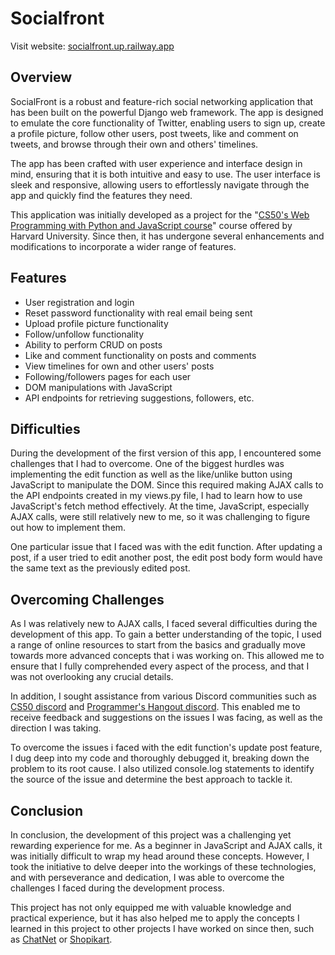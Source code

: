# Socialfront

Visit website: [socialfront.up.railway.app](https://socialfront.up.railway.app/)

## Overview

SocialFront is a robust and feature-rich social networking application that has been built on the powerful Django web framework. The app is designed to emulate the core functionality of Twitter, enabling users to sign up, create a profile picture, follow other users, post tweets, like and comment on tweets, and browse through their own and others' timelines.

The app has been crafted with user experience and interface design in mind, ensuring that it is both intuitive and easy to use. The user interface is sleek and responsive, allowing users to effortlessly navigate through the app and quickly find the features they need.

This application was initially developed as a project for the "[CS50's Web Programming with Python and JavaScript course](https://cs50.harvard.edu/web/2020/)" course offered by Harvard University. Since then, it has undergone several enhancements and modifications to incorporate a wider range of features.

## Features

- User registration and login
- Reset password functionality with real email being sent
- Upload profile picture functionality
- Follow/unfollow functionality
- Ability to perform CRUD on posts
- Like and comment functionality on posts and comments
- View timelines for own and other users' posts
- Following/followers pages for each user
- DOM manipulations with JavaScript
- API endpoints for retrieving suggestions, followers, etc.

## Difficulties

During the development of the first version of this app, I encountered some challenges that I had to overcome. One of the biggest hurdles was implementing the edit function as well as the like/unlike button using JavaScript to manipulate the DOM. Since this required making AJAX calls to the API endpoints created in my views.py file, I had to learn how to use JavaScript's fetch method effectively. At the time, JavaScript, especially AJAX calls, were still relatively new to me, so it was challenging to figure out how to implement them.

One particular issue that I faced was with the edit function. After updating a post, if a user tried to edit another post, the edit post body form would have the same text as the previously edited post.

## Overcoming Challenges

As I was relatively new to AJAX calls, I faced several difficulties during the development of this app. To gain a better understanding of the topic, I used a range of online resources to start from the basics and gradually move towards more advanced concepts that i was working on. This allowed me to ensure that I fully comprehended every aspect of the process, and that I was not overlooking any crucial details.

In addition, I sought assistance from various Discord communities such as [CS50 discord](https://discord.gg/cs50) and [Programmer's Hangout discord](https://discord.gg/programming). This enabled me to receive feedback and suggestions on the issues I was facing, as well as the direction I was taking.

To overcome the issues i faced with the edit function's update post feature, I dug deep into my code and thoroughly debugged it, breaking down the problem to its root cause. I also utilized console.log statements to identify the source of the issue and determine the best approach to tackle it.

## Conclusion

In conclusion, the development of this project was a challenging yet rewarding experience for me. As a beginner in JavaScript and AJAX calls, it was initially difficult to wrap my head around these concepts. However, I took the initiative to delve deeper into the workings of these technologies, and with perseverance and dedication, I was able to overcome the challenges I faced during the development process.

This project has not only equipped me with valuable knowledge and practical experience, but it has also helped me to apply the concepts I learned in this project to other projects I have worked on since then, such as [ChatNet](https://github.com/adrian-y1/ChatNet) or [Shopikart](https://github.com/adrian-y1/Shopikart).
